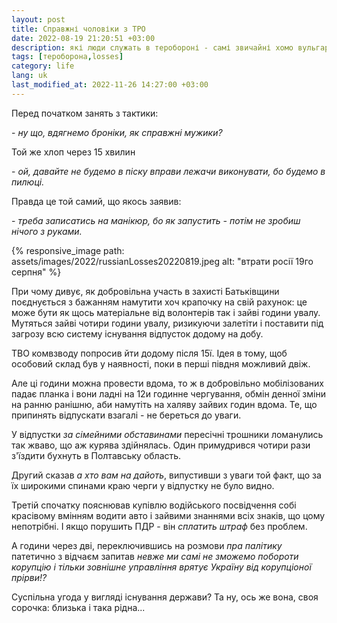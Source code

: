 ```yaml
---
layout: post
title: Справжні чоловіки з ТРО
date: 2022-08-19 21:20:51 +03:00
description: які люди служать в теробороні - самі звичайні хомо вульгарус
tags: [тероборона,losses]
category: life
lang: uk
last_modified_at: 2022-11-26 14:27:00 +03:00
---
```


Перед початком занять з тактики:

\- _ну що, вдягнемо броніки, як справжні мужики?_

Той же хлоп через 15 хвилин

\- _ой, давайте не будемо в піску вправи лежачи виконувати, бо будемо в пилюці._

Правда це той самий, що якось заявив:

\- _треба записатись на манікюр, бо як запустить - потім не зробиш нічого з руками._

{% responsive_image path: assets/images/2022/russianLosses20220819.jpeg alt: "втрати росії 19го серпня" %}

При чому дивує, як добровільна участь в захисті Батьківщини поєднується з бажанням намутити хоч крапочку на свій рахунок:
це може бути як щось матеріальне від волонтерів так і зайві години увалу.
Мутяться зайві чотири години увалу, ризикуючи залетіти і поставити під загрозу всю систему існування відпусток додому на добу.

ТВО комвзводу попросив йти додому після 15ї.
Ідея в тому, щоб особовий склад був у наявності, поки в перші півдня можливий двіж.

Але ці години можна провести вдома, то ж в добровільно мобілізованих падає планка і вони ладні на 12и годинне чергування, обмін денної зміни на ранню ранішню, аби намутіть на халяву зайвих годин вдома.
Те, що припинять відпускати взагалі - не береться до уваги.

У відпустки _за сімейними обставинами_ пересічні трошники ломанулись так жваво, що аж курява здійнялась. 
Один примудрився чотири рази з'їздити бухнуть в Полтавську область.

Другий сказав _а хто вам на дайоть_, випустивши з уваги той факт, що за їх широкими спинами краю черги у відпустку не було видно.

Третій спочатку пояснював купівлю водійського посвідчення собі красівому вмінням водити авто і зайвими знаннями всіх знаків, що цому непотрібні.
І якщо порушить ПДР - він _сплатить штраф_ без проблем.

А години через дві, переключившись на розмови _пра палітику_ патетично з відчаєм запитав _невже ми самі не зможемо побороти корупцію і тільки зовнішне управління врятує Україну від корупціоної прірви!?_

Суспільна угода у вигляді існування держави? Та ну, ось же вона, своя сорочка: близька і така рідна...

